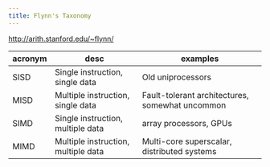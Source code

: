 ```yaml
---
title: Flynn's Taxonomy
---
```


<http://arith.stanford.edu/~flynn/>

acronym | desc                                | examples
---     | ---                                 | ---
SISD    | Single instruction, single data     | Old uniprocessors
MISD    | Multiple instruction, single data   | Fault-tolerant architectures, somewhat uncommon
SIMD    | Single instruction, multiple data   | array processors, GPUs
MIMD    | Multiple instruction, multiple data | Multi-core superscalar, distributed systems



